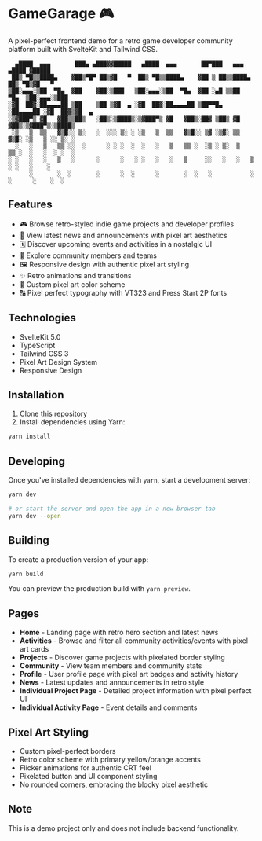 # GameGarage 🎮

A pixel-perfect frontend demo for a retro game developer community platform built with SvelteKit and Tailwind CSS.

```
  ▄████  ▄▄▄       ███▄ ▄███▓▓█████   ▄████  ▄▄▄       ██▀███   ▄▄▄        ▄████ ▓█████ 
 ██▒ ▀█▒▒████▄    ▓██▒▀█▀ ██▒▓█   ▀  ██▒ ▀█▒▒████▄    ▓██ ▒ ██▒▒████▄     ██▒ ▀█▒▓█   ▀ 
▒██░▄▄▄░▒██  ▀█▄  ▓██    ▓██░▒███   ▒██░▄▄▄░▒██  ▀█▄  ▓██ ░▄█ ▒▒██  ▀█▄  ▒██░▄▄▄░▒███   
░▓█  ██▓░██▄▄▄▄██ ▒██    ▒██ ▒▓█  ▄ ░▓█  ██▓░██▄▄▄▄██ ▒██▀▀█▄  ░██▄▄▄▄██ ░▓█  ██▓▒▓█  ▄ 
░▒▓███▀▒ ▓█   ▓██▒▒██▒   ░██▒░▒████▒░▒▓███▀▒ ▓█   ▓██▒░██▓ ▒██▒ ▓█   ▓██▒░▒▓███▀▒░▒████▒
 ░▒   ▒  ▒▒   ▓▒█░░ ▒░   ░  ░░░ ▒░ ░ ░▒   ▒  ▒▒   ▓▒█░░ ▒▓ ░▒▓░ ▒▒   ▓▒█░ ░▒   ▒ ░░ ▒░ ░
  ░   ░   ▒   ▒▒ ░░  ░      ░ ░ ░  ░  ░   ░   ▒   ▒▒ ░  ░▒ ░ ▒░  ▒   ▒▒ ░  ░   ░  ░ ░  ░
░ ░   ░   ░   ▒   ░      ░      ░   ░ ░   ░   ░   ▒     ░░   ░   ░   ▒   ░ ░   ░    ░   
      ░       ░  ░       ░      ░  ░      ░       ░  ░   ░           ░  ░      ░    ░  ░
```

## Features

- 🎮 Browse retro-styled indie game projects and developer profiles
- 📢 View latest news and announcements with pixel art aesthetics
- 🗓️ Discover upcoming events and activities in a nostalgic UI
- 👥 Explore community members and teams
- 🖼️ Responsive design with authentic pixel art styling
- ✨ Retro animations and transitions
- 🎨 Custom pixel art color scheme
- 🔠 Pixel perfect typography with VT323 and Press Start 2P fonts

## Technologies

- SvelteKit 5.0
- TypeScript
- Tailwind CSS 3
- Pixel Art Design System
- Responsive Design

## Installation

1. Clone this repository
2. Install dependencies using Yarn:

```sh
yarn install
```

## Developing

Once you've installed dependencies with `yarn`, start a development server:

```sh
yarn dev

# or start the server and open the app in a new browser tab
yarn dev --open
```

## Building

To create a production version of your app:

```sh
yarn build
```

You can preview the production build with `yarn preview`.

## Pages

- **Home** - Landing page with retro hero section and latest news
- **Activities** - Browse and filter all community activities/events with pixel art cards
- **Projects** - Discover game projects with pixelated border styling
- **Community** - View team members and community stats
- **Profile** - User profile page with pixel art badges and activity history
- **News** - Latest updates and announcements in retro style
- **Individual Project Page** - Detailed project information with pixel perfect UI
- **Individual Activity Page** - Event details and comments

## Pixel Art Styling

- Custom pixel-perfect borders
- Retro color scheme with primary yellow/orange accents
- Flicker animations for authentic CRT feel
- Pixelated button and UI component styling
- No rounded corners, embracing the blocky pixel aesthetic

## Note

This is a demo project only and does not include backend functionality.
